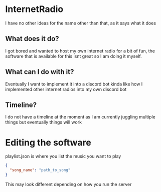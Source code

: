 # InternetRadio
I have no other ideas for the name other than that, as it says what it does

## What does it do?
I got bored and wanted to host my own internet radio for a bit of fun, the software that is available for this isnt great
so I am doing it myself.

## What can I do with it?
Eventually I want to implement it into a discord bot kinda like how I implemented other internet radios into my own discord bot

## Timeline?
I do not have a timeline at the moment as I am currently juggling multiple things but eventually things will work

# Editing the software
playlist.json is where you list the music you want to play

```json
{
  "song_name": "path_to_song"
}
```

This may look different depending on how you run the server